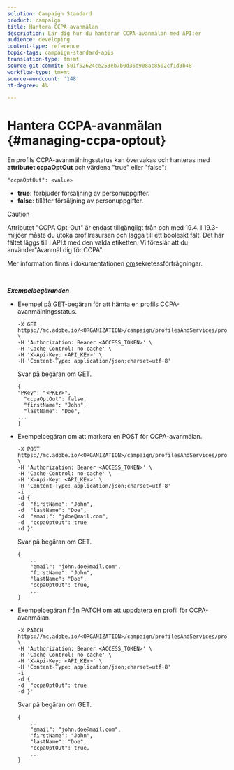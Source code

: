 ```yaml
---
solution: Campaign Standard
product: campaign
title: Hantera CCPA-avanmälan
description: Lär dig hur du hanterar CCPA-avanmälan med API:er
audience: developing
content-type: reference
topic-tags: campaign-standard-apis
translation-type: tm+mt
source-git-commit: 501f52624ce253eb7b0d36d908ac8502cf1d3b48
workflow-type: tm+mt
source-wordcount: '148'
ht-degree: 4%

---
```



# Hantera CCPA-avanmälan {#managing-ccpa-optout}

En profils CCPA-avanmälningsstatus kan övervakas och hanteras med **attributet ccpaOptOut** och värdena &quot;true&quot; eller &quot;false&quot;:

`"ccpaOptOut": <value>`

* **true**:  förbjuder försäljning av personuppgifter.
* **false**: tillåter försäljning av personuppgifter.

>[!CAUTION]
>
>Attributet &quot;CCPA Opt-Out&quot; är endast tillgängligt från och med 19.4. I 19.3-miljöer måste du utöka profilresursen och lägga till ett booleskt fält. Det här fältet läggs till i API:t med den valda etiketten. Vi föreslår att du använder&quot;Avanmäl dig för CCPA&quot;.
>
>Mer information finns i dokumentationen [om](../../start/using/privacy-requests.md#sale-of-personal-information-ccpa)sekretessförfrågningar.

<br/>

***Exempelbegäranden***

* Exempel på GET-begäran för att hämta en profils CCPA-avanmälningsstatus.

   ```
   -X GET https://mc.adobe.io/<ORGANIZATION>/campaign/profilesAndServices/profile/<PKEY> \
   -H 'Authorization: Bearer <ACCESS_TOKEN>' \
   -H 'Cache-Control: no-cache' \
   -H 'X-Api-Key: <API_KEY>' \
   -H 'Content-Type: application/json;charset=utf-8'
   ```

   Svar på begäran om GET.

   ```
   {
   "PKey": "<PKEY>",
     "ccpaOptOut": false,
     "firstName": "John",
     "lastName": "Doe",
   ...
   }
   ```

* Exempelbegäran om att markera en POST för CCPA-avanmälan.

   ```
   -X POST https://mc.adobe.io/<ORGANIZATION>/campaign/profilesAndServices/profile/ \
   -H 'Authorization: Bearer <ACCESS_TOKEN>' \
   -H 'Cache-Control: no-cache' \
   -H 'X-Api-Key: <API_KEY>' \
   -H 'Content-Type: application/json;charset=utf-8'
   -i
   -d {
   -d  "firstName": "John",
   -d  "lastName": "Doe",
   -d  "email": "jdoe@mail.com",
   -d  "ccpaOptOut": true
   -d }'
   ```

   Svar på begäran om GET.

   ```
   {
       ...
       "email": "john.doe@mail.com",
       "firstName": "John",
       "lastName": "Doe",
       "ccpaOptOut": true,
       ...
   }
   ```

* Exempelbegäran från PATCH om att uppdatera en profil för CCPA-avanmälan.

   ```
   -X PATCH https://mc.adobe.io/<ORGANIZATION>/campaign/profilesAndServices/profile/<PKEY> \
   -H 'Authorization: Bearer <ACCESS_TOKEN>' \
   -H 'Cache-Control: no-cache' \
   -H 'X-Api-Key: <API_KEY>' \
   -H 'Content-Type: application/json;charset=utf-8'
   -i
   -d {
   -d  "ccpaOptOut": true
   -d }'
   ```

   Svar på begäran om GET.

   ```
   {
       ...
       "email": "john.doe@mail.com",
       "firstName": "John",
       "lastName": "Doe",
       "ccpaOptOut": true,
       ...
   }
   ```
